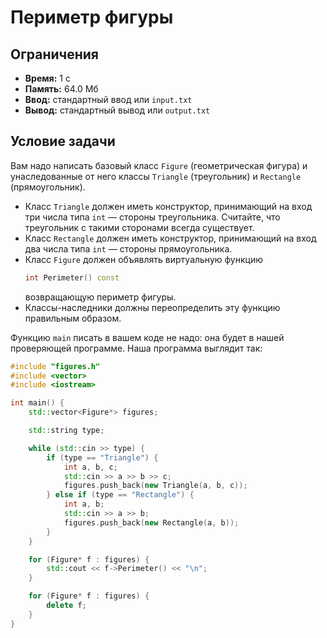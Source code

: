 # Периметр фигуры

## Ограничения
- **Время:** 1 с  
- **Память:** 64.0 Мб  
- **Ввод:** стандартный ввод или `input.txt`  
- **Вывод:** стандартный вывод или `output.txt`

## Условие задачи

Вам надо написать базовый класс `Figure` (геометрическая фигура) и унаследованные от него классы `Triangle` (треугольник) и `Rectangle` (прямоугольник).

- Класс `Triangle` должен иметь конструктор, принимающий на вход три числа типа `int` — стороны треугольника. Считайте, что треугольник с такими сторонами всегда существует.
- Класс `Rectangle` должен иметь конструктор, принимающий на вход два числа типа `int` — стороны прямоугольника.
- Класс `Figure` должен объявлять виртуальную функцию  
  ```cpp
  int Perimeter() const
  ```  
  возвращающую периметр фигуры.
- Классы-наследники должны переопределить эту функцию правильным образом.

Функцию `main` писать в вашем коде не надо: она будет в нашей проверяющей программе. Наша программа выглядит так:

```cpp
#include "figures.h"
#include <vector>
#include <iostream>

int main() {
    std::vector<Figure*> figures;

    std::string type;

    while (std::cin >> type) {
        if (type == "Triangle") {
            int a, b, c;
            std::cin >> a >> b >> c;
            figures.push_back(new Triangle(a, b, c));
        } else if (type == "Rectangle") {
            int a, b;
            std::cin >> a >> b;
            figures.push_back(new Rectangle(a, b));
        }
    }

    for (Figure* f : figures) {
        std::cout << f->Perimeter() << "\n";
    }

    for (Figure* f : figures) {
        delete f;
    }
}
```